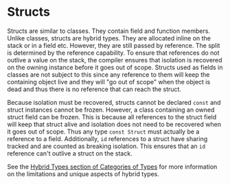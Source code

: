 # Structs

Structs are similar to classes. They contain field and function members. Unlike classes, structs are
hybrid types. They are allocated inline on the stack or in a field etc. However, they are still
passed by reference. The split is determined by the reference capability. To ensure that references
do not outlive a value on the stack, the compiler ensures that isolation is recovered on the owning
instance before it goes out of scope. Structs used as fields in classes are not subject to this since
any reference to them will keep the containing object live and they will "go out of scope" when the
object is dead and thus there is no reference that can reach the struct.

Because isolation must be recovered, structs cannot be declared `const` and struct instances cannot
be frozen. However, a class containing an owned struct field can be frozen. This is because all
references to the struct field will keep that struct alive and isolation does not need to be
recovered when it goes out of scope. Thus any type `const Struct` must actually be a reference to a
field. Additionally, `id` references to a struct have sharing tracked and are counted as breaking
isolation. This ensures that an `id` reference can't outlive a struct on the stack.

See the [Hybrid Types section of Categories of Types](categories-of-types.md#hybrid-types) for more
information on the limitations and unique aspects of hybrid types.
